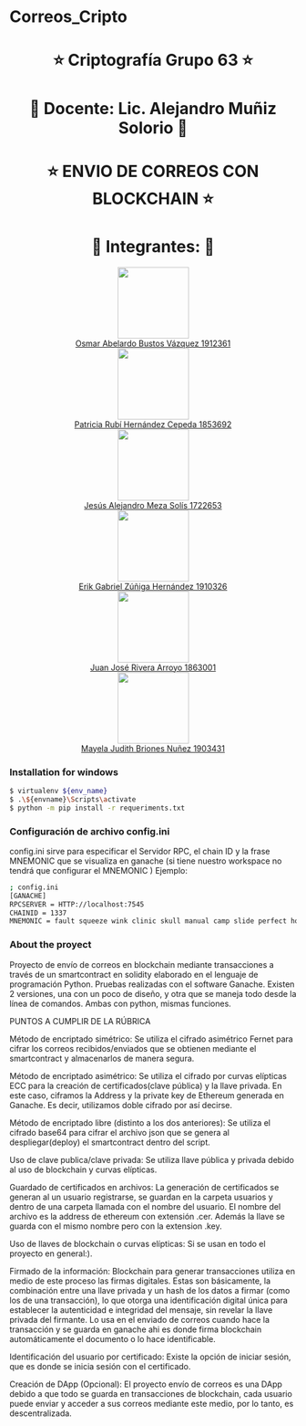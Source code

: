 # Correos_Cripto

<h1 align="center" class="h1"> ⭐️ Criptografía  Grupo 63 ⭐️ </h1>
<h1 align="center" class="h1"> 💚️ Docente: Lic. Alejandro Muñiz Solorio 💚️ </h1>
<h1 align="center" class="h1"> ⭐️ ENVIO DE CORREOS CON BLOCKCHAIN ⭐️ </h1>
<h1 align="center" class="h1"> ️💚️ Integrantes: 💚 </h1>
<div align="center">
    <img src="https://avatars.githubusercontent.com/u/103228889?v=4" width="125px;" /><br>
    <a href="https://github.com/osm4r">Osmar Abelardo Bustos Vázquez 1912361</a>
</div>
<div align="center">
    <img src="https://avatars.githubusercontent.com/u/99228295?v=4" width="125px;" /><br>
    <a href="https://github.com/PHernandez04">Patricia Rubí Hernández Cepeda 1853692</a>
</div>
<div align="center">
    <img src="https://avatars.githubusercontent.com/u/103228912?v=4" width="125px;" /><br>
    <a href="https://github.com/JesusMS17">Jesús Alejandro Meza Solís 1722653</a>
</div>
<div align="center">
    <img src="https://avatars.githubusercontent.com/u/117962406?v=4" width="125px;" /><br>
    <a href="https://github.com/EleventhD">Erik Gabriel Zúñiga Hernández 1910326</a>
</div>
<div align="center">
    <img src="https://avatars.githubusercontent.com/u/103225759?v=4" width="125px;" /><br>
    <a href="https://github.com/JJRivera9">Juan José Rivera Arroyo 1863001</a>
</div>
<div align="center">
    <img src="https://avatars.githubusercontent.com/u/103234851?v=4" width="125px;" /><br>
    <a href="https://github.com/may018">Mayela Judith Briones Nuñez 1903431</a>
</div>

### Installation for windows

```sh
$ virtualenv ${env_name}
$ .\${envname}\Scripts\activate
$ python -m pip install -r requeriments.txt
```

### Configuración de archivo config.ini

config.ini sirve para especificar el Servidor RPC, el chain ID y la frase MNEMONIC que se visualiza en ganache (si tiene nuestro workspace no tendrá que  configurar el MNEMONIC )
Ejemplo:

```sh
; config.ini
[GANACHE]
RPCSERVER = HTTP://localhost:7545
CHAINID = 1337
MNEMONIC = fault squeeze wink clinic skull manual camp slide perfect hope suspect toe
```

### About the proyect

Proyecto de envío de correos en blockchain mediante transacciones a través de un smartcontract en solidity elaborado en el lenguaje de programación Python. Pruebas realizadas con el software Ganache.
Existen 2 versiones, una con un poco de diseño, y otra que se maneja todo desde la línea de comandos. Ambas con python, mismas funciones.

PUNTOS A CUMPLIR DE LA RÚBRICA

Método de encriptado simétrico:
Se utiliza el cifrado asimétrico Fernet para cifrar los correos recibidos/enviados que se obtienen mediante el smartcontract y almacenarlos de manera segura.

Método de encriptado asimétrico:
Se utiliza el cifrado por curvas elípticas ECC para la creación de certificados(clave pública) y la llave privada. En este caso, ciframos la Address y la private key de Ethereum generada en Ganache. Es decir, utilizamos doble cifrado por así decirse.

Método de encriptado libre (distinto a los dos anteriores):
Se utiliza el cifrado base64 para cifrar el archivo json que se genera al despliegar(deploy) el smartcontract dentro del script.

Uso de clave publica/clave privada:
Se utiliza llave pública y privada debido al uso de blockchain y curvas elípticas.

Guardado de certificados en archivos:
La generación de certificados se generan al un usuario registrarse, se guardan en la carpeta usuarios y dentro de una carpeta llamada con el nombre del usuario. El nombre del archivo es la address de ethereum con extensión .cer. Además la llave se guarda con el mismo nombre pero con la extension .key.

Uso de llaves de blockchain o curvas elípticas:
Si se usan en todo el proyecto en general:).

Firmado de la información:
Blockchain para generar transacciones utiliza en medio de este proceso las firmas digitales. Estas son básicamente, la combinación entre una llave privada y un hash de los datos a firmar (como los de una transacción), lo que otorga una identificación digital única para establecer la autenticidad e integridad del mensaje, sin revelar la llave privada del firmante.
Lo usa en el enviado de correos cuando hace la transacción y se guarda en ganache ahi es donde firma blockchain automáticamente el documento o lo hace identificable.

Identificación del usuario por certificado:
Existe la opción de iniciar sesión, que es donde se inicia sesión con el certificado.

Creación de DApp (Opcional):
El proyecto envío de correos es una DApp debido a que todo se guarda en transacciones de blockchain, cada usuario puede enviar y acceder a sus correos mediante este medio, por lo tanto, es descentralizada.

